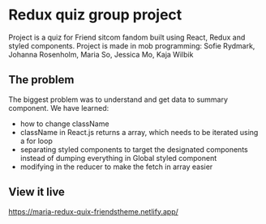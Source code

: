 # Redux quiz group project

Project is a quiz for Friend sitcom fandom built using React, Redux and styled components. Project is made in mob programming: Sofie Rydmark, Johanna Rosenholm, Maria So, Jessica Mo, Kaja Wilbik

## The problem

The biggest problem was to understand and get data to summary component. We have learned: 
- how to change className 
- className in React.js returns a array, which needs to be iterated using a for loop
- separating styled components to target the designated components instead of dumping everything in Global styled component 
- modifying in the reducer to make the fetch in array easier 


## View it live

https://maria-redux-quix-friendstheme.netlify.app/
